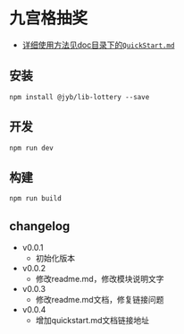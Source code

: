 # 九宫格抽奖
- [详细使用方法见doc目录下的`QuickStart.md`](http://git.jtjr.com/h5_web_grp/common-lib/blob/master/packages/lib-lottery/doc/QuickStart.md)

## 安装

```shell
npm install @jyb/lib-lottery --save
```

## 开发

```shell
npm run dev
```

## 构建

```shell
npm run build
```

## changelog
- v0.0.1
    - 初始化版本
- v0.0.2
    - 修改readme.md，修改模块说明文字
- v0.0.3 
    - 修改readme.md文档，修复链接问题
- v0.0.4
    - 增加quickstart.md文档链接地址